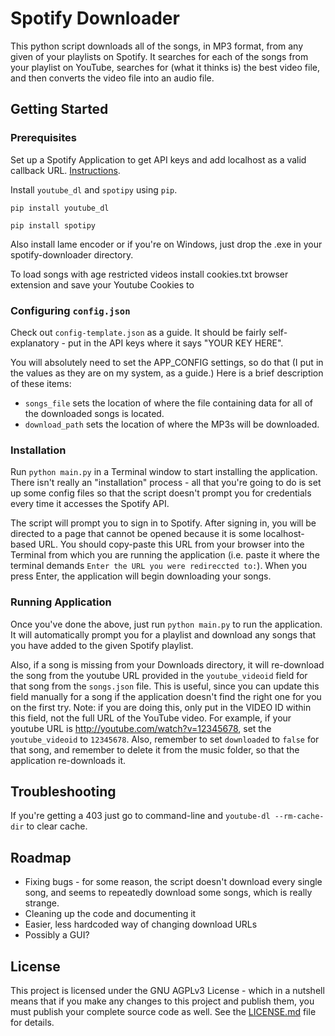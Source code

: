 # Spotify Downloader

This python script downloads all of the songs, in MP3 format, from any given of your playlists on Spotify. It searches for each of the songs from your playlist on YouTube, searches for (what it thinks is) the best video file, and then converts the video file into an audio file.

## Getting Started

### Prerequisites

Set up a Spotify Application to get API keys and add localhost as a valid callback URL. [Instructions](https://developer.spotify.com/web-api/tutorial/).

Install `youtube_dl` and `spotipy` using `pip`.

`pip install youtube_dl`

`pip install spotipy`

Also install lame encoder or if you're on Windows, just drop the .exe in your spotify-downloader directory.

To load songs with age restricted videos install cookies.txt browser extension and save your Youtube Cookies to

### Configuring `config.json`

Check out `config-template.json` as a guide. It should be fairly self-explanatory - put in the API keys where it says "YOUR KEY HERE".

You will absolutely need to set the APP_CONFIG settings, so do that (I put in the values as they are on my system, as a guide.) Here is a brief description of these items:

- `songs_file` sets the location of where the file containing data for all of the downloaded songs is located.
- `download_path` sets the location of where the MP3s will be downloaded.

### Installation

Run `python main.py` in a Terminal window to start installing the application. There isn't really an "installation" process - all that you're going to do is set up some config files so that the script doesn't prompt you for credentials every time it accesses the Spotify API.

The script will prompt you to sign in to Spotify. After signing in, you will be directed to a page that cannot be opened because it is some localhost-based URL. You should copy-paste this URL from your browser into the Terminal from which you are running the application (i.e. paste it where the terminal demands `Enter the URL you were redireccted to:`). When you press Enter, the application will begin downloading your songs.

### Running Application

Once you've done the above, just run `python main.py` to run the application. It will automatically prompt you for a playlist and download any songs that you have added to the given Spotify playlist. 

Also, if a song is missing from your Downloads directory, it will re-download the song from the youtube URL provided in the `youtube_videoid` field for that song from the `songs.json` file. This is useful, since you can update this field manually for a song if the application doesn't find the right one for you on the first try. Note: if you are doing this, only put in the VIDEO ID within this field, not the full URL of the YouTube video. For example, if your youtube URL is http://youtube.com/watch?v=12345678, set the `youtube_videoid` to `12345678`. Also, remember to set `downloaded` to `false` for that song, and remember to delete it from the music folder, so that the application re-downloads it.

## Troubleshooting

If you're getting a 403 just go to command-line and `youtube-dl --rm-cache-dir` to clear cache.

## Roadmap

- Fixing bugs - for some reason, the script doesn't download every single song, and seems to repeatedly download some songs, which is really strange.
- Cleaning up the code and documenting it
- Easier, less hardcoded way of changing download URLs
- Possibly a GUI?

## License

This project is licensed under the GNU AGPLv3 License - which in a nutshell means that if you make any changes to this project and publish them, you must publish your complete source code as well. See the [LICENSE.md](LICENSE.md) file for details.